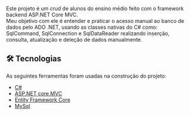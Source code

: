 
<p>  Este projeto é um crud de alunos do ensino médio feito com o framework backend ASP.NET Core MVC.<br> 
Meu objetivo com ele é entender e praticar o acesso manual ao banco de dados pelo ADO .NET, usando as classes nativas do C# como: SqlCommand, SqlConnection e SqlDataReader
realizando inserção, consulta, atualização e deleção de dados manualmente.
</p>



## 🛠 Tecnologias
As seguintes ferramentas foram usadas na construção do projeto:

- [C#](https://docs.microsoft.com/pt-br/dotnet/csharp/)
- [ASP.NET core MVC](https://docs.microsoft.com/pt-br/aspnet/core/tutorials/first-mvc-app/start-mvc?view=aspnetcore-5.0&tabs=visual-studio)
- [Entity Framework Core](https://docs.microsoft.com/pt-br/ef/)
- [MySql](https://www.mysql.com/)
